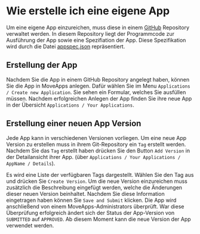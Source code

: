 # Wie erstelle ich eine eigene App

Um eine eigene App einzureichen, muss diese in einem [GitHub](https://github.com) Repository verwaltet werden. 
In diesem Repository liegt der Programmcode zur Ausführung der App sowie eine Spezifiation der App. 
Diese Spezifikation wird durch die Datei [appspec.json](de/appspec.md) repräsentiert.
 
## Erstellung der App
Nachdem Sie die App in einem GitHub Repository angelegt haben, können Sie die App in MoveApps anlegen. Dafür wählen Sie im Menu `Applications / Create new Application`. 
Sie sehen ein Formular, welches Sie ausfüllen müssen. Nachdem erfolgreichen Anlegen der App finden Sie ihre neue App in der Übersicht `Applications / Your Applications`.  

## Erstellung einer neuen App Version
Jede App kann in verschiedenen Versionen vorliegen. Um eine neue App Version zu erstellen muss in ihrem Git-Repository ein `Tag` erstellt werden. 
Nachdem Sie das `Tag` erstellt haben drücken Sie den Button `Add Version` in der Detailansicht ihrer App. (über `Applications / Your Applications / AppName / Details`).

Es wird eine Liste der verfügbaren Tags dargestellt. Wählen Sie den Tag aus und drücken Sie `Create Version`. Um die neue Version einzureichen muss zusätzlich die Beschreibung eingefügt werden, welche die Änderungen dieser neuen Version beinhaltet. 
Nachdem Sie diese Information eingetragen haben können Sie `Save and Submit` klicken. Die App wird anschließend von einem MoveApps-Administrators überprüft. 
War diese Überprüfung erfolgreich ändert sich der Status der App-Version von `SUBMITTED` auf `APPROVED`. Ab diesem Moment kann die neue Version der App verwendet werden. 